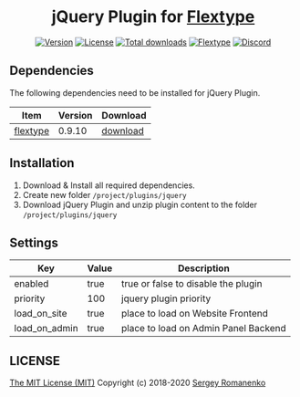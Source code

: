 <h1 align="center">jQuery Plugin for <a href="http://flextype.org/">Flextype</a></h1>

<p align="center">
<a href="https://github.com/flextype-plugins/jquery/releases"><img alt="Version" src="https://img.shields.io/github/release/flextype-plugins/jquery.svg?label=version&color=black"></a> <a href="https://github.com/flextype-plugins/jquery"><img src="https://img.shields.io/badge/license-MIT-blue.svg?color=black" alt="License"></a> <a href="https://github.com/flextype-plugins/jquery"><img src="https://img.shields.io/github/downloads/flextype-plugins/jquery/total.svg?color=black" alt="Total downloads"></a> <a href="https://github.com/flextype/flextype"><img src="https://img.shields.io/badge/Flextype-0.9.10-green.svg?color=black" alt="Flextype"></a> <a href=""><img src="https://img.shields.io/discord/423097982498635778.svg?logo=discord&color=black&label=Discord%20Chat" alt="Discord"></a>
</p>

## Dependencies

The following dependencies need to be installed for jQuery Plugin.

| Item | Version | Download |
|---|---|---|
| [flextype](https://github.com/flextype/flextype) | 0.9.10 | [download](https://github.com/flextype/flextype/releases) |

## Installation

1. Download & Install all required dependencies.
2. Create new folder `/project/plugins/jquery`
3. Download jQuery Plugin and unzip plugin content to the folder `/project/plugins/jquery`

## Settings

| Key | Value | Description |
|---|---|---|
| enabled | true | true or false to disable the plugin |
| priority | 100 | jquery plugin priority |
| load_on_site | true | place to load on Website Frontend |
| load_on_admin | true | place to load on Admin Panel Backend |

## LICENSE
[The MIT License (MIT)](https://github.com/flextype-plugins/jquery/blob/master/LICENSE.txt)
Copyright (c) 2018-2020 [Sergey Romanenko](https://github.com/Awilum)
